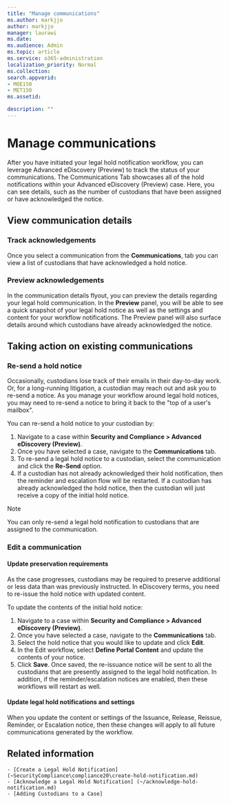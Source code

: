 ```yaml
---
title: "Manage communications"
ms.author: markjjo
author: markjjo
manager: laurawi
ms.date: 
ms.audience: Admin
ms.topic: article
ms.service: o365-administration
localization_priority: Normal
ms.collection: 
search.appverid: 
- MOE150
- MET150
ms.assetid: 

description: ""
---
```


# Manage communications

After you have initiated your legal hold notification workflow, you can leverage  Advanced eDiscovery (Preview) to track the status of your communications. The Communications Tab showcases all of the hold notifications within your Advanced eDiscovery (Preview) case. Here, you can see details, such as the number of custodians that have been assigned or have acknowledged the notice.

## View communication details

### Track acknowledgements

Once you select a communication from the **Communications**, tab you can view a list of custodians that have acknowledged a hold notice. 

### Preview acknowledgements

In the communication details flyout, you can preview the details regarding your legal hold communication. In the **Preview** panel, you will be able to see a quick snapshot of your legal hold notice as well as the settings and content for your workflow notifications. The Preview panel will also surface details around which custodians have already acknowledged the notice.

## Taking action on existing communications

### Re-send a hold notice

Occasionally, custodians lose track of their emails in their day-to-day work. Or, for a long-running litigation, a custodian may reach out and ask you to re-send a notice. As you manage your workflow around legal hold notices, you may need to re-send a notice to bring it back to the "top of a user's mailbox".

You can re-send a hold notice to your custodian by:
1. Navigate to a case within **Security and Compliance > Advanced eDiscovery (Preview)**.
2. Once you have selected a case, navigate to the **Communications** tab.
3. To re-send a legal hold notice to a custodian, select the communication and click the **Re-Send** option.
4. If a custodian has not already acknowledged their hold notification, then the reminder and escalation flow will be restarted. If a custodian has already acknowledged the hold notice, then the custodian will just receive a copy of the initial hold notice.

> [!NOTE]
> You can only re-send a legal hold notification to custodians that are assigned to the communication. 

### Edit a communication

#### Update preservation requirements
  
As the case progresses, custodians may be required to preserve additional or less data than was previously instructed. In eDiscovery terms, you need to re-issue the hold notice with updated content.

To update the contents of the initial hold notice:

1. Navigate to a case within **Security and Compliance > Advanced eDiscovery (Preview)**.
2. Once you have selected a case, navigate to the **Communications** tab.
3. Select the hold notice that you would like to update and click **Edit**.
4. In the Edit workflow, select **Define Portal Content** and update the contents of your notice. 
5. Click **Save**. Once saved, the re-issuance notice will be sent to all the custodians that are presently assigned to the legal hold notification. In addition, if the reminder/escalation notices are enabled, then these workflows will restart as well. 


#### Update legal hold notifications and settings

When you update the content or settings of the Issuance, Release, Reissue, Reminder, or Escalation notice, then these changes will apply to all future communications generated by the workflow.

## Related information 

    - [Create a Legal Hold Notification] (~SecurityCompliance\compliance20\create-hold-notification.md)
    - [Acknowledge a Legal Hold Notification] (~/acknowledge-hold-notification.md)
    - [Adding Custodians to a Case]